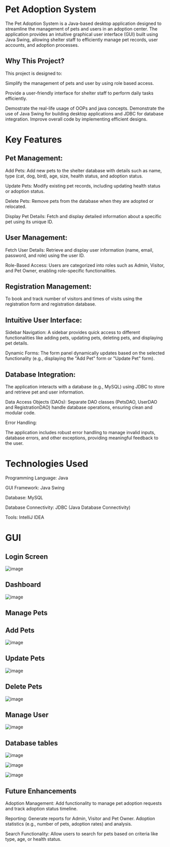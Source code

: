 # Pet Adoption System
The Pet Adoption System is a Java-based desktop application designed to streamline the management of pets and users in an adoption center. The application provides an intuitive graphical user interface (GUI) built using Java Swing, allowing shelter staff to efficiently manage pet records, user accounts, and adoption processes.

## Why This Project?
This project is designed to:

Simplify the management of pets and user by using role based access.

Provide a user-friendly interface for shelter staff to perform daily tasks efficiently.

Demostrate the real-life usage of OOPs and java concepts. 
Demonstrate the use of Java Swing for building desktop applications and JDBC for database integration.
Improve overall code by implementing efficient designs. 


# Key Features
## Pet Management:

Add Pets: Add new pets to the shelter database with details such as name, type (cat, dog, bird), age, size, health status, and adoption status.

Update Pets: Modify existing pet records, including updating health status or adoption status.

Delete Pets: Remove pets from the database when they are adopted or relocated.

Display Pet Details: Fetch and display detailed information about a specific pet using its unique ID.

## User Management:

Fetch User Details: Retrieve and display user information (name, email, password, and role) using the user ID.

Role-Based Access: Users are categorized into roles such as Admin, Visitor, and Pet Owner, enabling role-specific functionalities.

## Registration Management:

To book and track number of visitors and times of visits using the registration form and registration database. 

## Intuitive User Interface:

Sidebar Navigation: A sidebar provides quick access to different functionalities like adding pets, updating pets, deleting pets, and displaying pet details.

Dynamic Forms: The form panel dynamically updates based on the selected functionality (e.g., displaying the "Add Pet" form or "Update Pet" form).

## Database Integration:

The application interacts with a database (e.g., MySQL) using JDBC to store and retrieve pet and user information.

Data Access Objects (DAOs): Separate DAO classes (PetsDAO, UserDAO and RegistrationDAO) handle database operations, ensuring clean and modular code.

Error Handling:

The application includes robust error handling to manage invalid inputs, database errors, and other exceptions, providing meaningful feedback to the user.

# Technologies Used

Programming Language: Java

GUI Framework: Java Swing

Database: MySQL

Database Connectivity: JDBC (Java Database Connectivity)

Tools: IntelliJ IDEA

# GUI
## Login Screen
![image](https://github.com/user-attachments/assets/e998c1bb-808e-4130-a475-0e595317de81)


## Dashboard
![image](https://github.com/user-attachments/assets/43aaf0c4-b61f-4916-b4c8-f87268936e5c)

## Manage Pets 

## Add Pets 
![image](https://github.com/user-attachments/assets/609d1226-89e1-4389-949c-1db7724fb2ac)


## Update Pets
![image](https://github.com/user-attachments/assets/af66d53c-3967-4653-8d30-a2af2d581e35)

## Delete Pets
![image](https://github.com/user-attachments/assets/74a800b4-7a11-4754-a8dd-b0ca6e1d2bdf)

## Manage User
![image](https://github.com/user-attachments/assets/c115b7bb-89c3-4fc5-923e-0136994b446f)

## Database tables 

![image](https://github.com/user-attachments/assets/9646a9fd-e80a-426b-9153-88492b8012d2)

![image](https://github.com/user-attachments/assets/be7793ec-c1f5-47a0-961a-7ece71b61ba4)

![image](https://github.com/user-attachments/assets/05639740-bc80-4a77-82a9-5bd3cae90a5e)

## Future Enhancements
Adoption Management:
Add functionality to manage pet adoption requests and track adoption status timeline.

Reporting:
Generate reports for Admin, Visitor and Pet Owner. 
Adoption statistics (e.g., number of pets, adoption rates) and analysis. 

Search Functionality:
Allow users to search for pets based on criteria like type, age, or health status.









